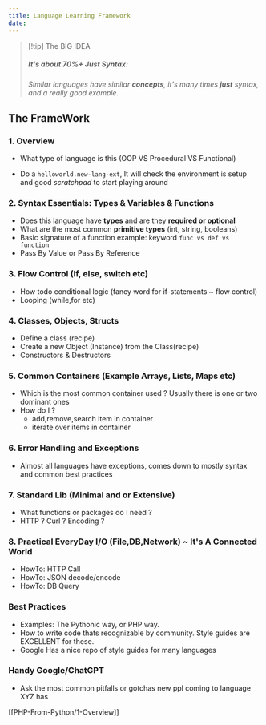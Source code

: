 ```yaml
---
title: Language Learning Framework
date:
---
```


> [!tip] The BIG IDEA
>
> ##### It's about 70%+ Just Syntax:
>
> _Similar languages have similar **concepts**, it's many times **just** syntax, and a really good example._

## The FrameWork

### 1. Overview

- What type of language is this (OOP VS Procedural VS Functional)

- Do a ``helloworld.new-lang-ext``, It will check the environment is setup and good _scratchpad_ to start playing around

### 2. Syntax Essentials: Types & Variables &  Functions

- Does this language have **types** and are they **required or optional**
- What are the most common **primitive types** (int, string, booleans)
- Basic signature of a function example: keyword `func vs def vs function`
- Pass By Value or Pass By Reference

### 3. Flow Control (If, else, switch etc)
- How todo conditional logic (fancy word for if-statements ~ flow control)
- Looping (while,for etc)



### 4. Classes, Objects, Structs

- Define a class (recipe)
- Create a new Object (Instance) from the Class(recipe)
- Constructors & Destructors

### 5. Common Containers (Example Arrays, Lists, Maps etc)

- Which is the most common container used ? Usually there is one or two dominant ones
- How do I ?
  - add,remove,search item in container
  - iterate over items in container

### 6. Error Handling and Exceptions

- Almost all languages have exceptions, comes down to mostly syntax
  and common best practices

### 7. Standard Lib (Minimal and or Extensive)
- What functions or packages do I need ?
- HTTP ? Curl ? Encoding ?

### 8. Practical EveryDay I/O  (File,DB,Network) ~ It's A Connected World

- HowTo: HTTP Call
- HowTo: JSON decode/encode
- HowTo: DB Query

### Best Practices

- Examples: The Pythonic way, or PHP way. 
- How to write code thats recognizable by community. Style guides  are EXCELLENT for these. 
- Google Has a nice repo of style guides for many languages


### Handy Google/ChatGPT 

- Ask the most common pitfalls or gotchas new ppl coming to language XYZ has


[[PHP-From-Python/1-Overview]]
